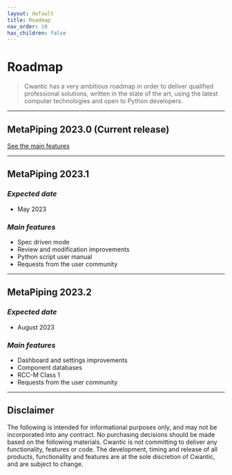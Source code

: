 ```yaml
---
layout: default
title: Roadmap
nav_order: 10
has_children: false
---
```


# Roadmap

>Cwantic has a very ambitious roadmap in order to deliver qualified professional solutions, written in the state of the art, using the latest computer technologies and open to Python developers.

---
## MetaPiping 2023.0 (Current release)

[See the main features](https://documentation.metapiping.com/WhatsNew/2023_0.html)

---

## MetaPiping 2023.1

### *Expected date*

* May 2023

### *Main features*

* Spec driven mode
* Review and modification improvements
* Python script user manual
* Requests from the user community

---

## MetaPiping 2023.2

### *Expected date*

* August 2023

### *Main features*

* Dashboard and settings improvements
* Component databases
* RCC-M Class 1
* Requests from the user community

---

## Disclaimer

The following is intended for informational purposes only, and may not be incorporated into any contract. No purchasing decisions should be made based on the following materials. Cwantic is not committing to deliver any functionality, features or code. The development, timing and release of all products, functionality and features are at the sole discretion of Cwantic, and are subject to change.

